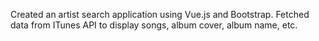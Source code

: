 Created an artist search application using Vue.js and Bootstrap. Fetched data from ITunes API to display songs, album cover, album name, etc.
